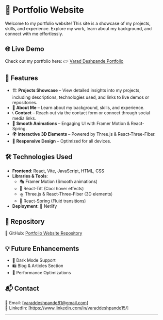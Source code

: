 # 🚀 Portfolio Website  

Welcome to my portfolio website! This site is a showcase of my projects, skills, and experience. Explore my work, learn about my background, and connect with me effortlessly.  

## 🌐 Live Demo  
Check out my portfolio here: 👉 [Varad Deshpande Portfolio](https://varaddeshpande.netlify.app/)  

## 🎯 Features  

- 🏗 **Projects Showcase** – View detailed insights into my projects, including descriptions, technologies used, and links to live demos or repositories.  
- 👤 **About Me** – Learn about my background, skills, and experience.  
- 📞 **Contact** – Reach out via the contact form or connect through social media links.  
- 🎨 **Smooth Animations** – Engaging UI with Framer Motion & React-Spring.  
- 🌍 **Interactive 3D Elements** – Powered by Three.js & React-Three-Fiber.  
- 📱 **Responsive Design** – Optimized for all devices.  

## 🛠 Technologies Used  

- **Frontend**: React, Vite, JavaScript, HTML, CSS  
- **Libraries & Tools**:  
  - 🎭 Framer Motion (Smooth animations)  
  - 🎩 React-Tilt (Cool hover effects)  
  - 🛸 Three.js & React-Three-Fiber (3D elements)  
  - 🌿 React-Spring (Fluid transitions)  
- **Deployment**: 🚀 Netlify  

## 📂 Repository  
🔗 GitHub: [Portfolio Website Repository](https://github.com/varaddeshpande15/portfolio-website)  

## 💡 Future Enhancements  

- 🎨 Dark Mode Support  
- 🛍️ Blog & Articles Section  
- 🚀 Performance Optimizations  

## 📬 Contact  

📧 Email: [varaddeshpande81@gmail.com]  
🔗 LinkedIn: [https://www.linkedin.com/in/varaddeshpande15/]  

---

